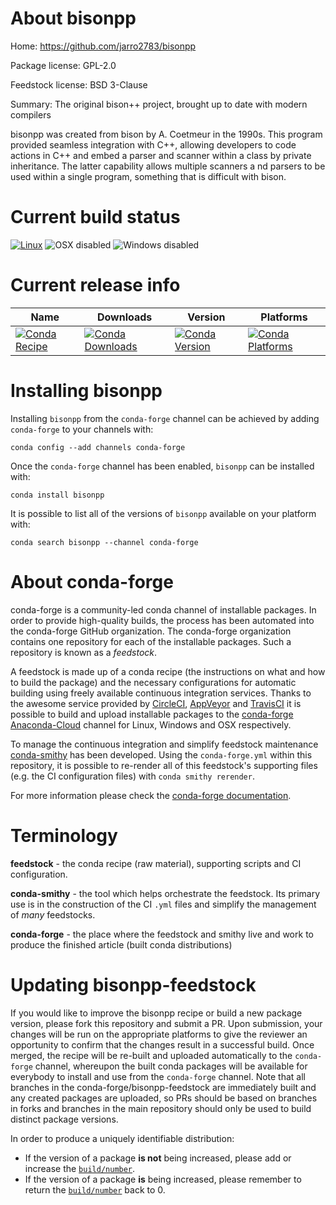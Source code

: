 About bisonpp
=============

Home: https://github.com/jarro2783/bisonpp

Package license: GPL-2.0

Feedstock license: BSD 3-Clause

Summary: The original bison++ project, brought up to date with modern compilers

bisonpp was created from bison by A. Coetmeur in the 1990s.
This program provided seamless integration with C++, allowing developers
to code actions in C++ and embed a parser and scanner within a class
by private inheritance. The latter capability allows multiple scanners a
nd parsers to be used within a single program,
something that is difficult with bison.


Current build status
====================

[![Linux](https://img.shields.io/circleci/project/github/conda-forge/bisonpp-feedstock/master.svg?label=Linux)](https://circleci.com/gh/conda-forge/bisonpp-feedstock)
![OSX disabled](https://img.shields.io/badge/OSX-disabled-lightgrey.svg)
![Windows disabled](https://img.shields.io/badge/Windows-disabled-lightgrey.svg)

Current release info
====================

| Name | Downloads | Version | Platforms |
| --- | --- | --- | --- |
| [![Conda Recipe](https://img.shields.io/badge/recipe-bisonpp-green.svg)](https://anaconda.org/conda-forge/bisonpp) | [![Conda Downloads](https://img.shields.io/conda/dn/conda-forge/bisonpp.svg)](https://anaconda.org/conda-forge/bisonpp) | [![Conda Version](https://img.shields.io/conda/vn/conda-forge/bisonpp.svg)](https://anaconda.org/conda-forge/bisonpp) | [![Conda Platforms](https://img.shields.io/conda/pn/conda-forge/bisonpp.svg)](https://anaconda.org/conda-forge/bisonpp) |

Installing bisonpp
==================

Installing `bisonpp` from the `conda-forge` channel can be achieved by adding `conda-forge` to your channels with:

```
conda config --add channels conda-forge
```

Once the `conda-forge` channel has been enabled, `bisonpp` can be installed with:

```
conda install bisonpp
```

It is possible to list all of the versions of `bisonpp` available on your platform with:

```
conda search bisonpp --channel conda-forge
```


About conda-forge
=================

conda-forge is a community-led conda channel of installable packages.
In order to provide high-quality builds, the process has been automated into the
conda-forge GitHub organization. The conda-forge organization contains one repository
for each of the installable packages. Such a repository is known as a *feedstock*.

A feedstock is made up of a conda recipe (the instructions on what and how to build
the package) and the necessary configurations for automatic building using freely
available continuous integration services. Thanks to the awesome service provided by
[CircleCI](https://circleci.com/), [AppVeyor](http://www.appveyor.com/)
and [TravisCI](https://travis-ci.org/) it is possible to build and upload installable
packages to the [conda-forge](https://anaconda.org/conda-forge)
[Anaconda-Cloud](http://docs.anaconda.org/) channel for Linux, Windows and OSX respectively.

To manage the continuous integration and simplify feedstock maintenance
[conda-smithy](http://github.com/conda-forge/conda-smithy) has been developed.
Using the ``conda-forge.yml`` within this repository, it is possible to re-render all of
this feedstock's supporting files (e.g. the CI configuration files) with ``conda smithy rerender``.

For more information please check the [conda-forge documentation](https://conda-forge.org/docs/).

Terminology
===========

**feedstock** - the conda recipe (raw material), supporting scripts and CI configuration.

**conda-smithy** - the tool which helps orchestrate the feedstock.
                   Its primary use is in the construction of the CI ``.yml`` files
                   and simplify the management of *many* feedstocks.

**conda-forge** - the place where the feedstock and smithy live and work to
                  produce the finished article (built conda distributions)


Updating bisonpp-feedstock
==========================

If you would like to improve the bisonpp recipe or build a new
package version, please fork this repository and submit a PR. Upon submission,
your changes will be run on the appropriate platforms to give the reviewer an
opportunity to confirm that the changes result in a successful build. Once
merged, the recipe will be re-built and uploaded automatically to the
`conda-forge` channel, whereupon the built conda packages will be available for
everybody to install and use from the `conda-forge` channel.
Note that all branches in the conda-forge/bisonpp-feedstock are
immediately built and any created packages are uploaded, so PRs should be based
on branches in forks and branches in the main repository should only be used to
build distinct package versions.

In order to produce a uniquely identifiable distribution:
 * If the version of a package **is not** being increased, please add or increase
   the [``build/number``](http://conda.pydata.org/docs/building/meta-yaml.html#build-number-and-string).
 * If the version of a package **is** being increased, please remember to return
   the [``build/number``](http://conda.pydata.org/docs/building/meta-yaml.html#build-number-and-string)
   back to 0.